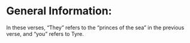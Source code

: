 # General Information:

In these verses, “They” refers to the “princes of the sea” in the previous verse, and “you” refers to Tyre.